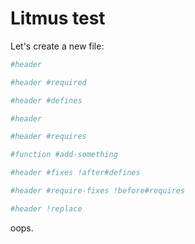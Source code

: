 # Litmus test


Let's create a new file:

```ruby @src/file.cr #header
#header
```

```ruby @src/file.cr #header #requires
#header #required
```

```ruby @src/file.cr #header #defines
#header #defines
```

```ruby @src/file.cr #header
#header
```

```ruby @src/file.cr #header #requires
#header #requires
```

```ruby @src/file.cr #function #add-something
#function #add-something
```

```ruby @src/file.cr #header #fixes !after#defines
#header #fixes !after#defines
```

```ruby @src/file.cr #header #require-fixes !before#requires
#header #require-fixes !before#requires
```

```ruby @src/file.cr #header !replace !after#requires !before#fixes
#header !replace
```

oops.
